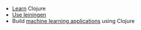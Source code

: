 
- <a href="./learn">Learn</a> Clojure
- <a href="./lein">Use leiningen</a>
- Build <a href="./ml">machine learning applications</a> using Clojure
